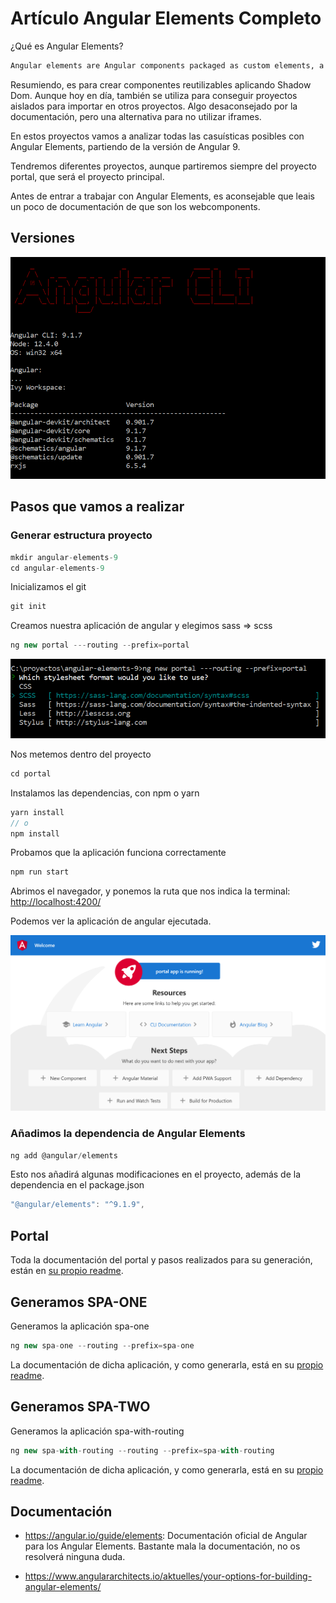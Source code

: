 # Artículo Angular Elements Completo

¿Qué es Angular Elements?

```html
Angular elements are Angular components packaged as custom elements, a web standard for defining new HTML elements in a framework-agnostic way
```

Resumiendo, es para crear componentes reutilizables aplicando Shadow Dom. Aunque hoy en día, también se utiliza para conseguir proyectos aislados para importar en otros proyectos. Algo desaconsejado por la documentación, pero una alternativa para no utilizar iframes.

En estos proyectos vamos a analizar todas las casuísticas posibles con Angular Elements, partiendo de la versión de Angular 9.

Tendremos diferentes proyectos, aunque partiremos siempre del proyecto portal, que será el proyecto principal.

Antes de entrar a trabajar con Angular Elements, es aconsejable que leais un poco de documentación de que son los webcomponents.

## Versiones

![versiones](./imgs/version.png)

## Pasos que vamos a realizar

### Generar estructura proyecto

```js
mkdir angular-elements-9
cd angular-elements-9
```

Inicializamos el git

```js
git init
```

Creamos nuestra aplicación de angular y elegimos sass => scss

```js
ng new portal ---routing --prefix=portal
```

![versiones](./imgs/generando-proyecto.png)

Nos metemos dentro del proyecto

```js
cd portal
```

Instalamos las dependencias, con npm o yarn

```js
yarn install
// o
npm install
```

Probamos que la aplicación funciona correctamente

```js
npm run start
```

Abrimos el navegador, y ponemos la ruta que nos indica la terminal: [http://localhost:4200/](http://localhost:4200/)

Podemos ver la aplicación de angular ejecutada.

![versiones](./imgs/localhost.png)

### Añadimos la dependencia de Angular Elements

```js
ng add @angular/elements
```

Esto nos añadirá algunas modificaciones en el proyecto, además de la dependencia en el package.json

```js
"@angular/elements": "^9.1.9",
```

## Portal

Toda la documentación del portal y pasos realizados para su generación, están en [su propio readme](https://github.com/jesuscuesta/angular-elements/tree/master/portal).

## Generamos SPA-ONE

Generamos la aplicación spa-one

```js
ng new spa-one --routing --prefix=spa-one
```

La documentación de dicha aplicación, y como generarla, está en su [propio readme](https://github.com/jesuscuesta/angular-elements/tree/feat/spa-one/spa-one).

## Generamos SPA-TWO

Generamos la aplicación spa-with-routing

```js
ng new spa-with-routing --routing --prefix=spa-with-routing
```

La documentación de dicha aplicación, y como generarla, está en su [propio readme](https://github.com/jesuscuesta/angular-elements/tree/feat/spa-one/spa-one).

## Documentación

- https://angular.io/guide/elements: Documentación oficial de Angular para los Angular Elements. Bastante mala la documentación, no os resolverá ninguna duda.

- https://www.angulararchitects.io/aktuelles/your-options-for-building-angular-elements/
  